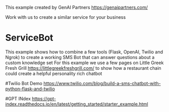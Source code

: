 This example created by GenAI Partners https://genaipartners.com/

Work with us to create a similar service for your business

# ServiceBot
This example shows how to combine a few tools (Flask, OpenAI, Twilio and Ngrok) to create a working SMS Bot that can answer questions about a custom knowledge set
For this example we use a few pages on Little Greek Fresh Grill https://littlegreekfreshgrill.com/ to show how a restaurant chain could create a helpful personality rich chatbot

#Twilio Bot Demo
https://www.twilio.com/blog/build-a-sms-chatbot-with-python-flask-and-twilio

#GPT INdex
https://gpt-index.readthedocs.io/en/latest/getting_started/starter_example.html

